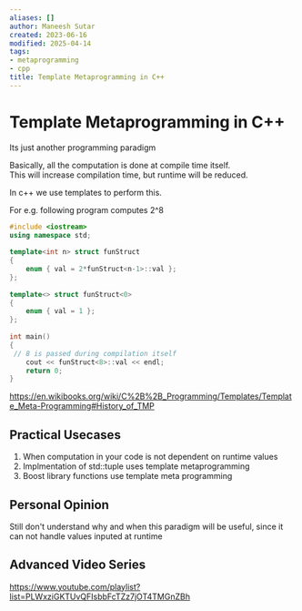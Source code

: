 ```yaml
---
aliases: []
author: Maneesh Sutar
created: 2023-06-16
modified: 2025-04-14
tags:
- metaprogramming
- cpp
title: Template Metaprogramming in C++
---
```


# Template Metaprogramming in C++

Its just another programming paradigm

Basically, all the computation is done at compile time itself.  
This will increase compilation time, but runtime will be reduced.

In c++ we use templates to perform this.

For e.g. following program computes 2^8

````cpp
#include <iostream>
using namespace std;
 
template<int n> struct funStruct
{
    enum { val = 2*funStruct<n-1>::val };
};
 
template<> struct funStruct<0>
{
    enum { val = 1 };
};
 
int main()
{
 // 8 is passed during compilation itself
    cout << funStruct<8>::val << endl;
    return 0;
}
````

<https://en.wikibooks.org/wiki/C%2B%2B_Programming/Templates/Template_Meta-Programming#History_of_TMP>

## Practical Usecases

1. When computation in your code is not dependent on runtime values
1. Implmentation of std::tuple uses template metaprogramming
1. Boost library functions use template meta programming

## Personal Opinion

Still don't understand why and when this paradigm will be useful, since it can not handle values inputed at runtime

## Advanced Video Series

<https://www.youtube.com/playlist?list=PLWxziGKTUvQFIsbbFcTZz7jOT4TMGnZBh>
